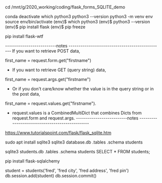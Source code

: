 


cd /mnt/g/2020_working/coding/flask_forms_SQLITE_demo

conda deactivate
which python3
python3 --version
python3 -m venv env
source env/bin/activate
(env)$ which python3
(env)$ python3 --version
(env)$ pip install flask
(env)$ pip freeze

pip install flask-wtf


--------------------------notes ------------------------------------------------
If you want to retrieve POST data,

first_name = request.form.get("firstname")
- If you want to retrieve GET (query string) data,

first_name = request.args.get("firstname")
- Or if you don't care/know whether the value is in the query string or in the post data,

first_name = request.values.get("firstname").
- request.values is a CombinedMultiDict that combines Dicts from request.form and request.args.
--------------------------notes ------------------------------------------------



https://www.tutorialspoint.com/flask/flask_sqlite.htm



sudo apt install sqlite3
sqlite3 database.db
.tables
.schema students

sqlite3 students.db
.tables
.schema students
SELECT * FROM students;



pip install flask-sqlalchemy

student = students('fred', 'fred city', 'fred address', 'fred pin')
db.session.add(student)
db.session.commit()
